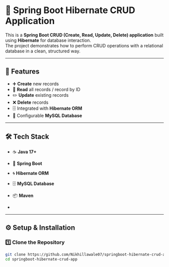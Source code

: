 # 📌 Spring Boot Hibernate CRUD Application  

This is a **Spring Boot CRUD (Create, Read, Update, Delete) application** built using **Hibernate** for database interaction.  
The project demonstrates how to perform CRUD operations with a relational database in a clean, structured way.  

---

## 🚀 Features  
- ➕ **Create** new records  
- 📄 **Read** all records / record by ID  
- ✏️ **Update** existing records  
- ❌ **Delete** records  
- 🗄️ Integrated with **Hibernate ORM**  
- 🔧 Configurable **MySQL Database**  

---

## 🛠️ Tech Stack  
- ☕ **Java 17+**  
- 🌱 **Spring Boot**  
- 🌀 **Hibernate ORM**  
- 🗄️ **MySQL Database**  
- 📦 **Maven**

- 
---

## ⚙️ Setup & Installation  

### 1️⃣ Clone the Repository  
```bash
git clone https://github.com/Nikhillawale07/springboot-hibernate-crud-app.git
cd springboot-hibernate-crud-app


